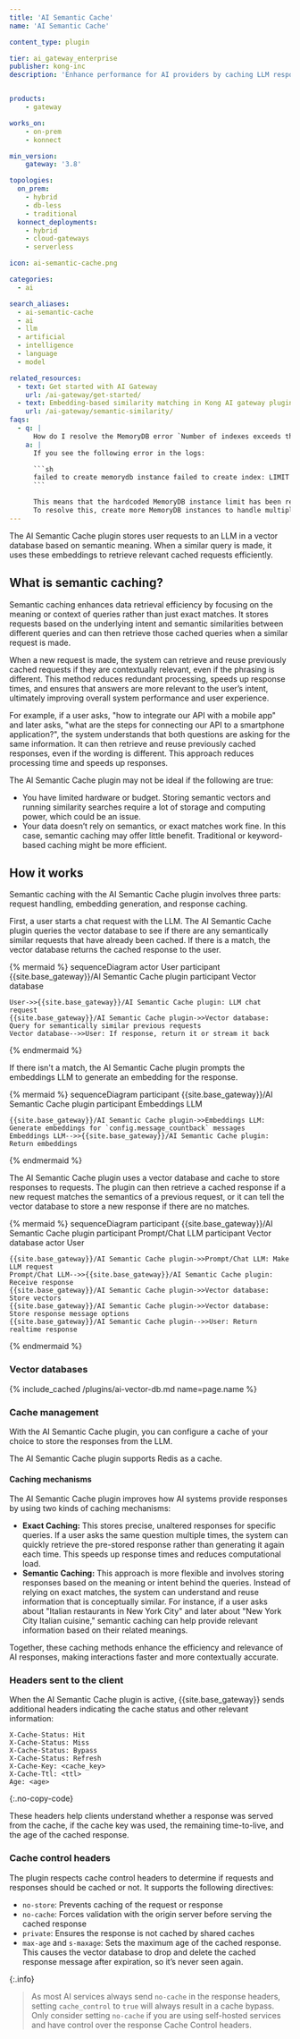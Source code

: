 ```yaml
---
title: 'AI Semantic Cache'
name: 'AI Semantic Cache'

content_type: plugin

tier: ai_gateway_enterprise
publisher: kong-inc
description: 'Enhance performance for AI providers by caching LLM responses semantically'


products:
    - gateway

works_on:
    - on-prem
    - konnect

min_version:
    gateway: '3.8'

topologies:
  on_prem:
    - hybrid
    - db-less
    - traditional
  konnect_deployments:
    - hybrid
    - cloud-gateways
    - serverless

icon: ai-semantic-cache.png

categories:
  - ai

search_aliases:
  - ai-semantic-cache
  - ai
  - llm
  - artificial
  - intelligence
  - language
  - model

related_resources:
  - text: Get started with AI Gateway
    url: /ai-gateway/get-started/
  - text: Embedding-based similarity matching in Kong AI gateway plugins
    url: /ai-gateway/semantic-similarity/
faqs:
  - q: |
      How do I resolve the MemoryDB error `Number of indexes exceeds the limit`?
    a: |
      If you see the following error in the logs:

      ```sh
      failed to create memorydb instance failed to create index: LIMIT Number of indexes (11) exceeds the limit (10)
      ```

      This means that the hardcoded MemoryDB instance limit has been reached. 
      To resolve this, create more MemoryDB instances to handle multiple {{page.name}} plugin instances.
---
```


The AI Semantic Cache plugin stores user requests to an LLM in a vector database based on semantic meaning. When a similar query is made, it uses these embeddings to retrieve relevant cached requests efficiently.

## What is semantic caching?

Semantic caching enhances data retrieval efficiency by focusing on the meaning or context of queries rather than just exact matches. It stores requests based on the underlying intent and semantic similarities between different queries and can then retrieve those cached queries when a similar request is made.

When a new request is made, the system can retrieve and reuse previously cached requests if they are contextually relevant, even if the phrasing is different. This method reduces redundant processing, speeds up response times, and ensures that answers are more relevant to the user’s intent, ultimately improving overall system performance and user experience.

For example, if a user asks, "how to integrate our API with a mobile app" and later asks, "what are the steps for connecting our API to a smartphone application?", the system understands that both questions are asking for the same information. It can then retrieve and reuse previously cached responses, even if the wording is different. This approach reduces processing time and speeds up responses.

The AI Semantic Cache plugin may not be ideal if the following are true:

* You have limited hardware or budget. Storing semantic vectors and running similarity searches require a lot of storage and computing power, which could be an issue.
* Your data doesn’t rely on semantics, or exact matches work fine. In this case, semantic caching may offer little benefit. Traditional or keyword-based caching might be more efficient.

## How it works

Semantic caching with the AI Semantic Cache plugin involves three parts: request handling, embedding generation, and response caching.

First, a user starts a chat request with the LLM. The AI Semantic Cache plugin queries the vector database to see if there are any semantically similar requests that have already been cached. If there is a match, the vector database returns the cached response to the user.

{% mermaid %}
sequenceDiagram
    actor User
    participant {{site.base_gateway}}/AI Semantic Cache plugin
    participant Vector database

    User->>{{site.base_gateway}}/AI Semantic Cache plugin: LLM chat request
    {{site.base_gateway}}/AI Semantic Cache plugin->>Vector database: Query for semantically similar previous requests
    Vector database-->>User: If response, return it or stream it back
{% endmermaid %}

If there isn't a match, the AI Semantic Cache plugin prompts the embeddings LLM to generate an embedding for the response.

{% mermaid %}
sequenceDiagram
    participant {{site.base_gateway}}/AI Semantic Cache plugin
    participant Embeddings LLM

    {{site.base_gateway}}/AI Semantic Cache plugin->>Embeddings LLM: Generate embeddings for `config.message_countback` messages
    Embeddings LLM-->>{{site.base_gateway}}/AI Semantic Cache plugin: Return embeddings
{% endmermaid %}

The AI Semantic Cache plugin uses a vector database and cache to store responses to requests. The plugin can then retrieve a cached response if a new request matches the semantics of a previous request, or it can tell the vector database to store a new response if there are no matches.

{% mermaid %}
sequenceDiagram
    participant {{site.base_gateway}}/AI Semantic Cache plugin
    participant Prompt/Chat LLM
    participant Vector database
    actor User

    {{site.base_gateway}}/AI Semantic Cache plugin->>Prompt/Chat LLM: Make LLM request
    Prompt/Chat LLM-->>{{site.base_gateway}}/AI Semantic Cache plugin: Receive response
    {{site.base_gateway}}/AI Semantic Cache plugin->>Vector database: Store vectors
    {{site.base_gateway}}/AI Semantic Cache plugin->>Vector database: Store response message options
    {{site.base_gateway}}/AI Semantic Cache plugin-->>User: Return realtime response
{% endmermaid %}

### Vector databases

{% include_cached /plugins/ai-vector-db.md name=page.name %}

### Cache management

With the AI Semantic Cache plugin, you can configure a cache of your choice to store the responses from the LLM.

The AI Semantic Cache plugin supports Redis as a cache.

#### Caching mechanisms

The AI Semantic Cache plugin improves how AI systems provide responses by using two kinds of caching mechanisms:

* **Exact Caching:** This stores precise, unaltered responses for specific queries. If a user asks the same question multiple times, the system can quickly retrieve the pre-stored response rather than generating it again each time. This speeds up response times and reduces computational load.
* **Semantic Caching:** This approach is more flexible and involves storing responses based on the meaning or intent behind the queries. Instead of relying on exact matches, the system can understand and reuse information that is conceptually similar. For instance, if a user asks about "Italian restaurants in New York City" and later about "New York City Italian cuisine," semantic caching can help provide relevant information based on their related meanings.

Together, these caching methods enhance the efficiency and relevance of AI responses, making interactions faster and more contextually accurate.

### Headers sent to the client

When the AI Semantic Cache plugin is active, {{site.base_gateway}} sends additional headers
indicating the cache status and other relevant information:

```plaintext
X-Cache-Status: Hit
X-Cache-Status: Miss
X-Cache-Status: Bypass
X-Cache-Status: Refresh
X-Cache-Key: <cache_key>
X-Cache-Ttl: <ttl>
Age: <age>
```
{:.no-copy-code}

These headers help clients understand whether a response was served from the cache,
if the cache key was used, the remaining time-to-live, and the age of the cached response.

### Cache control headers

The plugin respects cache control headers to determine if requests and responses should be cached or not. It supports the following directives:

* `no-store`: Prevents caching of the request or response
* `no-cache`: Forces validation with the origin server before serving the cached response
* `private`: Ensures the response is not cached by shared caches
* `max-age` and `s-maxage`: Sets the maximum age of the cached response. This causes the vector database to drop and delete the cached response message after expiration, so it’s never seen again.

{:.info}
> As most AI services always send `no-cache` in the response headers, setting `cache_control` to `true` will always result in a cache bypass. Only consider setting `no-cache` if you are using self-hosted services and have control over the response Cache Control headers.
